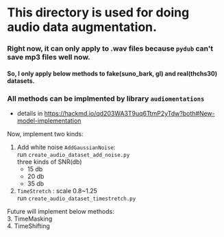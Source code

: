 # This directory is used for doing **audio data augmentation**.
### Right now, it can only apply to .wav files because `pydub` can't save mp3 files well now.
#### So, I only apply below methods to fake(suno_bark, gl) and real(thchs30) datasets.
### All methods can be implmented by library `audiomentations`
* details in https://hackmd.io/qd203WA3T9uq6TtmP2yTdw?both#New-model-implementation

Now, implement two kinds:  
1. Add white noise `AddGaussianNoise`:   
run `create_audio_dataset_add_noise.py`  
three kinds of SNR(db)
    * 15 db
    * 20 db
    * 35 db
2. `TimeStretch` : scale 0.8~1.25   
run `create_audio_dataset_timestretch.py`   

Future will implement below methods:  
3. TimeMasking  
4. TimeShifting

